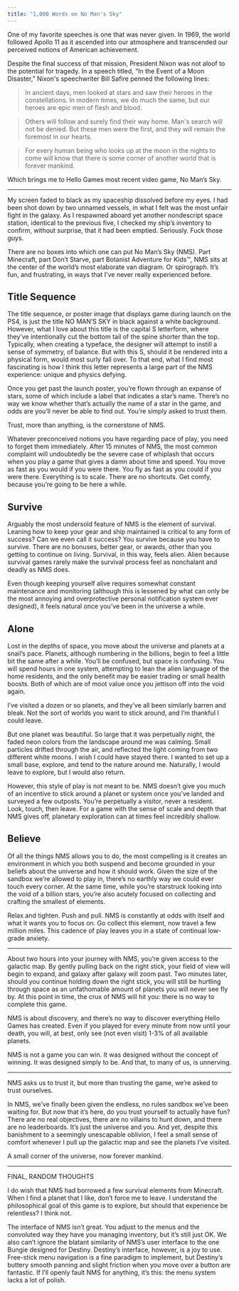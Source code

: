```yaml
---
title: "1,000 Words on No Man's Sky"
---
```


One of my favorite speeches is one that was never given. In 1969, the world followed Apollo 11 as it ascended into our atmosphere and transcended our perceived notions of American achievement.

Despite the final success of that mission, President Nixon was not aloof to the potential for tragedy.  In a speech titled, “In the Event of a Moon Disaster,” Nixon's speechwriter Bill Safire penned the following lines:

> In ancient days, men looked at stars and saw their heroes in the constellations. In modern times, we do much the same, but our heroes are epic men of flesh and blood.

> Others will follow and surely find their way home. Man's search will not be denied. But these men were the first, and they will remain the foremost in our hearts.

> For every human being who looks up at the moon in the nights to come will know that there is some corner of another world that is forever mankind.

Which brings me to Hello Games most recent video game, No Man’s Sky.

---

My screen faded to black as my spaceship dissolved before my eyes. I had been shot down by two unnamed vessels, in what I felt was the most unfair fight in the galaxy. As I respawned aboard yet another nondescript space station, identical to the previous five, I checked my ship’s inventory to confirm, without surprise, that it had been emptied. Seriously. Fuck those guys.

There are no boxes into which one can put No Man’s Sky (NMS). Part Minecraft, part Don’t Starve, part Botanist Adventure for Kids™, NMS sits at the center of the world’s most elaborate van diagram. Or spirograph. It’s fun, and frustrating, in ways that I’ve never really experienced before.

## Title Sequence

The title sequence, or poster image that displays game during launch on the PS4, is just the title NO MAN’S SKY in black against a white background. However, what I love about this title is the capital S letterform, where they’ve intentionally cut the bottom tail of the spine shorter than the top. Typically, when creating a typeface, the designer will attempt to instill a sense of symmetry, of balance. But with this S, should it be rendered into a physical form, would most surly fall over. To that end, what I find most fascinating is how I think this letter represents a large part of the NMS experience: unique and physics defying.

Once you get past the launch poster, you’re flown through an expanse of stars, some of which include a label that indicates a star’s name. There’s no way we know whether that’s actually the name of a star in the game, and odds are you’ll never be able to find out. You’re simply asked to trust them.

Trust, more than anything, is the cornerstone of NMS.

Whatever preconceived notions you have regarding pace of play, you need to forget them immediately. After 15 minutes of NMS, the most common complaint will undoubtedly be the severe case of whiplash that occurs when you play a game that gives a damn about time and speed. You move as fast as you would if you were there. You fly as fast as you could if you were there. Everything is to scale. There are no shortcuts. Get comfy, because you’re going to be here a while.

## Survive

Arguably the most undersold feature of NMS is the element of survival. Leaning how to keep your gear and ship maintained is critical to any form of success? Can we even call it success? You survive because you have to survive. There are no bonuses, better gear, or awards, other than you getting to continue on living. Survival, in this way, feels alien. Alien because survival games rarely make the survival process feel as nonchalant and deadly as NMS does.

Even though keeping yourself alive requires somewhat constant maintenance and monitoring (although this is lessened by what can only be the most annoying and overprotective personal notification system ever designed), it feels natural once you’ve been in the universe a while.  

## Alone

Lost in the depths of space, you move about the universe and planets at a snail’s pace. Planets, although numbering in the billions, begin to feel a little bit the same after a while. You’ll be confused, but space is confusing. You will spend hours in one system, attempting to lean the alien language of the home residents, and the only benefit may be easier trading or small health boosts. Both of which are of moot value once you jettison off into the void again.

I’ve visited a dozen or so planets, and they’ve all been similarly barren and bleak. Not the sort of worlds you want to stick around, and I’m thankful I could leave.

But one planet was beautiful. So large that it was perpetually night, the faded neon colors from the landscape around me was calming. Small particles drifted through the air, and reflected the light coming from two different white moons. I wish I could have stayed there. I wanted to set up a small base, explore, and tend to the nature around me. Naturally, I would leave to explore, but I would also return.

However, this style of play is not meant to be. NMS doesn’t give you much of an incentive to stick around a planet or system once you’ve landed and surveyed a few outposts. You’re perpetually a visitor, never a resident. Look, touch, then leave. For a game with the sense of scale and depth that NMS gives off, planetary exploration can at times feel incredibly shallow.

## Believe

Of all the things NMS allows you to do, the most compelling is it creates an environment in which you both suspend and become grounded in your beliefs about the universe and how it should work. Given the size of the sandbox we’re allowed to play in, there’s no earthly way we could ever touch every corner. At the same time, while you’re starstruck looking into the void of a billion stars, you’re also acutely focused on collecting and crafting the smallest of elements.

Relax and tighten. Push and pull. NMS is constantly at odds with itself and what it wants you to focus on. Go collect this element, now travel a few million miles. This cadence of play leaves you in a state of continual low-grade anxiety.

---

About two hours into your journey with NMS, you’re given access to the galactic map. By gently pulling back on the right stick, your field of view will begin to expand, and galaxy after galaxy will zoom past. Two minutes later, should you continue holding down the right stick, you will still be hurtling through space as an unfathomable amount of planets you will never see fly by. At this point in time, the crux of NMS will hit you: there is no way to complete this game.

NMS is about discovery, and there’s no way to discover everything Hello Games has created. Even if you played for every minute from now until your death, you will, at best, only see (not even visit) 1-3% of all available planets.

NMS is not a game you can win. It was designed without the concept of winning. It was designed simply to be. And that, to many of us, is unnerving.

--- 

NMS asks us to trust it, but more than trusting the game, we’re asked to trust ourselves.

In NMS, we’ve finally been given the endless, no rules sandbox we’ve been waiting for. But now that it’s here, do you trust yourself to actually have fun? There are no real objectives, there are no villains to hunt down, and there are no leaderboards. It’s just the universe and you. And yet, despite this banishment to a seemingly unescapable oblivion, I feel a small sense of comfort whenever I pull up the galactic map and see the planets I’ve visited.

A small corner of the universe, now forever mankind.

---

FINAL, RANDOM THOUGHTS

I do wish that NMS had borrowed a few survival elements from Minecraft. When I find a planet that I like, don’t force me to leave. I understand the philosophical goal of this game is to explore, but should that experience be relentless? I think not.

The interface of NMS isn’t great. You adjust to the menus and the convoluted way they have you managing inventory, but it’s still just OK. We also can’t ignore the blatant similarity of NMS’s user interface to the one Bungie designed for Destiny. Destiny’s interface, however, is a joy to use. Free-stick menu navigation is a fine paradigm to implement, but Destiny’s buttery smooth panning and slight friction when you move over a button are fantastic. If I’ll openly fault NMS for anything, it’s this: the menu system lacks a lot of polish.
